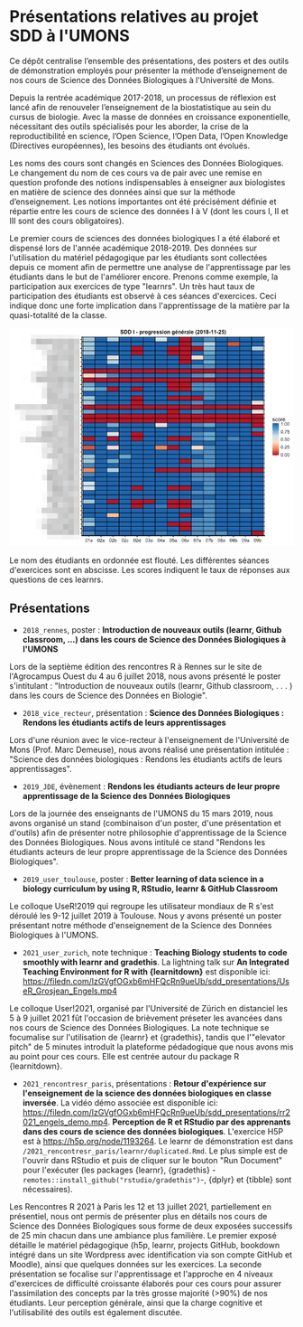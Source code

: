 # Présentations relatives au projet SDD à l'UMONS

Ce dépôt centralise l’ensemble des présentations, des posters et des outils de démonstration employés pour présenter la méthode d’enseignement de nos cours de Science des Données Biologiques à l'Université de Mons.

Depuis la rentrée académique 2017-2018, un processus de réflexion est lancé afin de renouveler l’enseignement de la biostatistique au sein du cursus de biologie. Avec la masse de données en croissance exponentielle, nécessitant des outils spécialisés pour les aborder, la crise de la reproductibilité́ en science, l’Open Science, l’Open Data, l’Open Knowledge (Directives européennes), les besoins des étudiants ont évolués.

Les noms des cours sont changés en Sciences des Données Biologiques. Le changement du nom de ces cours va de pair avec une remise en question profonde des notions indispensables à enseigner aux biologistes en matière de science des données ainsi que sur la méthode d’enseignement. Les notions importantes ont été précisément définie et répartie entre les cours de science des données I à V (dont les cours I, II et III sont des cours obligatoires).

Le premier cours de sciences des données biologiques I a été élaboré et dispensé lors de l'année académique 2018-2019. Des données sur l'utilisation du matériel pédagogique par les étudiants sont collectées depuis ce moment afin de permettre une analyse de l'apprentissage par les étudiants dans le but de l'améliorer encore. Prenons comme exemple, la participation aux exercices de type "learnrs". Un très haut taux de participation des étudiants est observé à ces séances d'exercices. Ceci indique donc une forte implication dans l'apprentissage de la matière par la quasi-totalité de la classe.

![](figures/progression.png)

Le nom des étudiants en ordonnée est flouté. Les différentes séances d'exercices sont en abscisse. Les scores indiquent le taux de réponses aux questions de ces learnrs.

## Présentations

- `2018_rennes`, poster : **Introduction de nouveaux outils (learnr, Github classroom, ...) dans les cours de Science des Données Biologiques à l'UMONS**

Lors de la septième édition des rencontres R à Rennes sur le site de l'Agrocampus Ouest du 4 au 6 juillet 2018, nous avons présenté le poster s'intitulant : "Introduction de nouveaux outils (learnr, Github classroom, . . . ) dans les cours de Science des Données en Biologie".

- `2018_vice_recteur`, présentation : **Science des Données Biologiques : Rendons les étudiants actifs de leurs apprentissages**

Lors d'une réunion avec le vice-recteur à l'enseignement de l'Université de Mons (Prof. Marc Demeuse), nous avons réalisé une présentation intitulée : "Science des données biologiques : Rendons les étudiants actifs de leurs apprentissages".

- `2019_JDE`, évènement : **Rendons les étudiants acteurs de leur propre apprentissage de la Science des Données Biologiques**

Lors de la journée des enseignants de l'UMONS du 15 mars 2019, nous avons organisé un stand (combinaison d'un poster, d'une présentation et d'outils) afin de présenter notre philosophie d'apprentissage de la Science des Données Biologiques. Nous avons intitulé ce stand "Rendons les étudiants acteurs de leur propre apprentissage de la Science des Données Biologiques".

- `2019_user_toulouse`, poster : **Better learning of data science in a biology curriculum by using R, RStudio, learnr & GitHub Classroom**

Le colloque UseR!2019 qui regroupe les utilisateur mondiaux de R s'est déroulé les 9-12 juillet 2019 à Toulouse. Nous y avons présenté un poster présentant notre méthode d'enseignement de la Science des Données Biologiques à l'UMONS.

- `2021_user_zurich`, note technique : **Teaching Biology students to code smoothly with learnr and gradethis**. La lightning talk sur **An Integrated Teaching Environment for R with {learnitdown}** est disponible ici: https://filedn.com/lzGVgfOGxb6mHFQcRn9ueUb/sdd_presentations/UseR_Grosjean_Engels.mp4

Le colloque User!2021, organisé par l'Université de Zürich en distanciel les 5 à 9 juillet 2021 fût l'occasion de brièvement préseter les avancées dans nos cours de Science des Données Biologiques. La note technique se focumalise sur l'utilisation de {learnr} et {gradethis}, tandis que l'"elevator pitch" de 5 minutes introduit la plateforme pédadogique que nous avons mis au point pour ces cours. Elle est centrée autour du package R {learnitdown}.

- `2021_rencontresr_paris`, présentations : **Retour d'expérience sur l'enseignement de la science des données biologiques en classe inversée**. La vidéo démo associée est disponible ici: https://filedn.com/lzGVgfOGxb6mHFQcRn9ueUb/sdd_presentations/rr2021_engels_demo.mp4. **Perception de R et RStudio par des apprenants dans des cours de science des données biologiques**. L'exercice H5P est à https://h5p.org/node/1193264. Le learnr de démonstration est dans `/2021_rencontresr_paris/learnr/duplicated.Rmd`. Le plus simple est de l'ouvrir dans RStudio et puis de cliquer sur le bouton "Run Document" pour l'exécuter (les packages {learnr}, {gradethis} -`remotes::install_github("rstudio/gradethis")`-, {dplyr} et {tibble} sont nécessaires).

Les Rencontres R 2021 à Paris les 12 et 13 juillet 2021, partiellement en présentiel,  nous ont permis de présenter plus en détails nos cours de Science des Données Biologiques sous forme de deux exposées successifs de 25 min chacun dans une ambiance plus familière. Le premier exposé détaille le matériel pédagogique (h5p, learnr, projects GitHub, bookdown intégré dans un site Wordpress avec identification via son compte GitHub et Moodle), ainsi que quelques données sur les exercices. La seconde présentation se focalise sur l'apprentissage et l'approche en 4 niveaux d'exercices de difficulté croissante élaborés pour ces cours pour assurer l'assimilation des concepts par la très grosse majorité (>90%) de nos étudiants. Leur perception générale, ainsi que la charge cognitive et l'utilisabilité des outils est également discutée.
